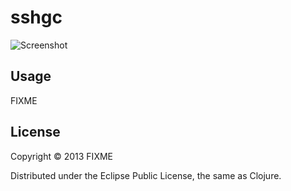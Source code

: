 # sshgc

![Screenshot](https://github.com/coldnew/sshgc/raw/master/doc/screenshot.jpg)


## Usage

FIXME

## License

Copyright © 2013 FIXME

Distributed under the Eclipse Public License, the same as Clojure.
